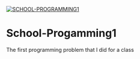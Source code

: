[![SCHOOL-PROGRAMMING1](https://github.com/FreedomFaighter/School-Progamming1/actions/workflows/build-jar.yml/badge.svg)](https://github.com/FreedomFaighter/School-Progamming1/actions/workflows/build-jar.yml)

# School-Progamming1
The first programming problem that I did for a class
